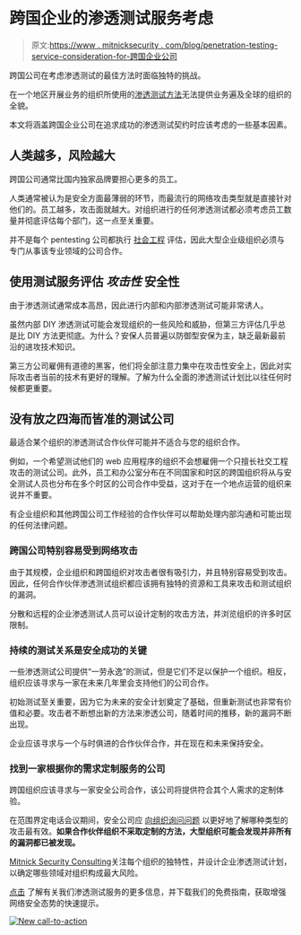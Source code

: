 # 跨国企业的渗透测试服务考虑

> 原文:[https://www . mitnicksecurity . com/blog/penetration-testing-service-consideration-for-跨国企业公司](https://www.mitnicksecurity.com/blog/penetration-testing-service-considerations-for-multinational-enterprise-corporations)

跨国公司在考虑渗透测试的最佳方法时面临独特的挑战。

在一个地区开展业务的组织所使用的[渗透测试方法](/blog/understanding-the-6-main-types-of-penetration-testing)无法提供业务遍及全球的组织的全貌。

本文将涵盖跨国企业公司在追求成功的渗透测试契约时应该考虑的一些基本因素。

## 人类越多，风险越大

跨国公司通常比国内独家品牌要担心更多的员工。

人类通常被认为是安全方面最薄弱的环节，而最流行的网络攻击类型[](https://www.mitnicksecurity.com/blog/the-most-popular-cyber-attack-social-engineering)就是直接针对他们的。员工越多，攻击面就越大。对组织进行的任何渗透测试都必须考虑员工数量并彻底评估每个部门，这一点至关重要。

并不是每个 pentesting 公司都执行 [社会工程](https://www.mitnicksecurity.com/blog/social-engineering-attacks) 评估，因此大型企业级组织必须与专门从事该专业领域的公司合作。

## 使用测试服务评估 *攻击性* 安全性

由于渗透测试通常成本高昂，因此进行内部和内部渗透测试可能非常诱人。

虽然内部 DIY 渗透测试可能会发现组织的一些风险和威胁，但第三方评估几乎总是比 DIY 方法更彻底。为什么？安保人员普遍以防御型安保为主，缺乏最新最前沿的进攻技术知识。

第三方公司雇佣有道德的黑客，他们将全部注意力集中在攻击性安全上，因此对实际攻击者当前的技术有更好的理解。了解为什么全面的渗透测试计划比以往任何时候都更重要。

## 没有放之四海而皆准的测试公司

最适合某个组织的渗透测试合作伙伴可能并不适合与您的组织合作。

例如，一个希望测试他们的 web 应用程序的组织不会想雇佣一个只擅长社交工程攻击的测试公司。此外，员工和办公室分布在不同国家和时区的跨国组织将从与安全测试人员也分布在多个时区的公司合作中受益，这对于在一个地点运营的组织来说并不重要。

有企业组织和其他跨国公司工作经验的合作伙伴可以帮助处理内部沟通和可能出现的任何法律问题。

### 跨国公司特别容易受到网络攻击

由于其规模，企业组织和跨国组织对攻击者很有吸引力，并且特别容易受到攻击。因此，任何合作伙伴渗透测试组织都应该拥有独特的资源和工具来攻击和测试组织的漏洞。

分散和远程的企业渗透测试人员可以设计定制的攻击方法，并浏览组织的许多时区限制。

### 持续的测试关系是安全成功的关键

一些渗透测试公司提供“一劳永逸”的测试，但是它们不足以保护一个组织。相反，组织应该寻求与一家在未来几年里会支持他们的公司合作。

初始测试至关重要，因为它为未来的安全计划奠定了基础，但重新测试也非常有价值和必要。攻击者不断想出新的方法来渗透公司，随着时间的推移，新的漏洞不断出现。

企业应该寻求与一个与时俱进的合作伙伴合作，并在现在和未来保持安全。

### 找到一家根据你的需求定制服务的公司

跨国组织应该寻求与一家安全公司合作，该公司将提供符合其个人需求的定制体验。

在范围界定电话会议期间，安全公司应 [向组织询问问题](https://www.mitnicksecurity.com/blog/choosing-a-penetration-testing-company-for-mac-based-environments) 以更好地了解哪种类型的攻击最有效。**如果合作伙伴组织不采取定制的方法，大型组织可能会发现并非所有的漏洞都已被发现。**

[Mitnick Security Consulting](/)关注每个组织的独特性，并设计企业渗透测试计划，以确定哪些领域对组织构成最大风险。

[点击](https://www.mitnicksecurity.com/penetration-testing) 了解有关我们渗透测试服务的更多信息，并下载我们的免费指南，获取增强网络安全态势的快速提示。

[![New call-to-action](../Images/95ee2efaa0b0e1050f47338da41f7869.png)](https://cta-redirect.hubspot.com/cta/redirect/3875471/7f9b1de1-cf7c-4700-8892-cdf9402b32cf)